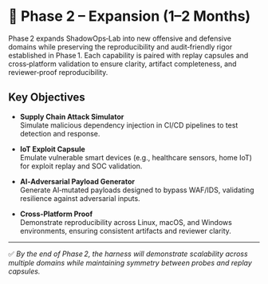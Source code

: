 # 🚀 Phase 2 – Expansion (1–2 Months)

Phase 2 expands ShadowOps‑Lab into new offensive and defensive domains while preserving the reproducibility and audit‑friendly rigor established in Phase 1. Each capability is paired with replay capsules and cross‑platform validation to ensure clarity, artifact completeness, and reviewer‑proof reproducibility.

## Key Objectives
- **Supply Chain Attack Simulator**  
  Simulate malicious dependency injection in CI/CD pipelines to test detection and response.

- **IoT Exploit Capsule**  
  Emulate vulnerable smart devices (e.g., healthcare sensors, home IoT) for exploit replay and SOC validation.

- **AI‑Adversarial Payload Generator**  
  Generate AI‑mutated payloads designed to bypass WAF/IDS, validating resilience against adversarial inputs.

- **Cross‑Platform Proof**  
  Demonstrate reproducibility across Linux, macOS, and Windows environments, ensuring consistent artifacts and reviewer clarity.

---

✅ *By the end of Phase 2, the harness will demonstrate scalability across multiple domains while maintaining symmetry between probes and replay capsules.*
